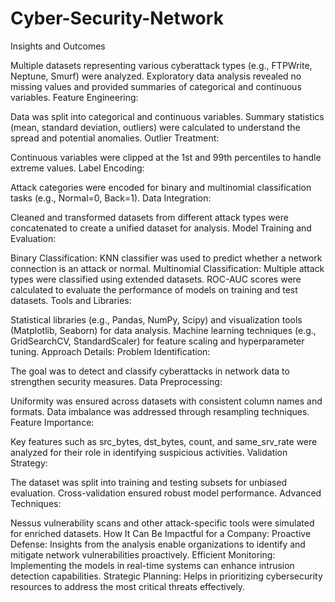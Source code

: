 # Cyber-Security-Network
Insights and Outcomes

Multiple datasets representing various cyberattack types (e.g., FTPWrite, Neptune, Smurf) were analyzed.
Exploratory data analysis revealed no missing values and provided summaries of categorical and continuous variables.
Feature Engineering:

Data was split into categorical and continuous variables.
Summary statistics (mean, standard deviation, outliers) were calculated to understand the spread and potential anomalies.
Outlier Treatment:

Continuous variables were clipped at the 1st and 99th percentiles to handle extreme values.
Label Encoding:

Attack categories were encoded for binary and multinomial classification tasks (e.g., Normal=0, Back=1).
Data Integration:

Cleaned and transformed datasets from different attack types were concatenated to create a unified dataset for analysis.
Model Training and Evaluation:

Binary Classification: KNN classifier was used to predict whether a network connection is an attack or normal.
Multinomial Classification: Multiple attack types were classified using extended datasets.
ROC-AUC scores were calculated to evaluate the performance of models on training and test datasets.
Tools and Libraries:

Statistical libraries (e.g., Pandas, NumPy, Scipy) and visualization tools (Matplotlib, Seaborn) for data analysis.
Machine learning techniques (e.g., GridSearchCV, StandardScaler) for feature scaling and hyperparameter tuning.
Approach Details:
Problem Identification:

The goal was to detect and classify cyberattacks in network data to strengthen security measures.
Data Preprocessing:

Uniformity was ensured across datasets with consistent column names and formats.
Data imbalance was addressed through resampling techniques.
Feature Importance:

Key features such as src_bytes, dst_bytes, count, and same_srv_rate were analyzed for their role in identifying suspicious activities.
Validation Strategy:

The dataset was split into training and testing subsets for unbiased evaluation.
Cross-validation ensured robust model performance.
Advanced Techniques:

Nessus vulnerability scans and other attack-specific tools were simulated for enriched datasets.
How It Can Be Impactful for a Company:
Proactive Defense: Insights from the analysis enable organizations to identify and mitigate network vulnerabilities proactively.
Efficient Monitoring: Implementing the models in real-time systems can enhance intrusion detection capabilities.
Strategic Planning: Helps in prioritizing cybersecurity resources to address the most critical threats effectively.
